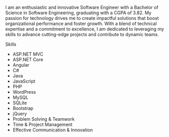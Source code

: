 I am an enthusiastic and innovative Software Engineer with a Bachelor of Science in Software Engineering, graduating with a CGPA of 3.82. 
My passion for technology drives me to create impactful solutions that boost organizational performance and foster growth. 
With a blend of technical expertise and a commitment to excellence, I am dedicated to leveraging my skills to advance 
cutting-edge projects and contribute to dynamic teams. 

Skills
- ASP.NET MVC
- ASP.NET Core
- Angular
- C#
- Java 
- JavaScript
- PHP
- WordPress
- MySQL
- SQLite
- Bootstrap
- jQuery
- Problem Solving & Teamwork
- Time  & Project Management
- Effective Communication & Innovation
